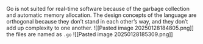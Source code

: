 Go is not suited for real-time software because of the garbage collection and
automatic memory allocation.
The design concepts of the language are orthogonal because they don’t stand
in each other’s way, and they don’t add up complexity to one another.
![[Pasted image 20250128184805.png]]
the files are named as `.go`
![[Pasted image 20250128185309.png]]

